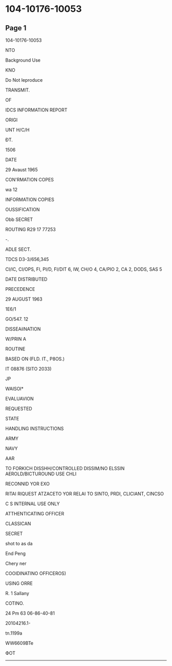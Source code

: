 # 104-10176-10053

## Page 1

104-10176-10053

NTO

Background Use

KNO

Do Not leproduce

TRANSMIT.

OF

IDCS INFORMATION REPORT

ORIGI

UNT H/C/H

ĐT.

1506

DATE

29 Avaust 1965

CON'RMATION COPES

wa 12

INFORMATION COPIES

OUSSIFICATION

Obb SECRET

ROUTING R29 17 77253

-.

ADLE SECT.

TDCS D3-3/656,345

CI/IC, CI/OPS, FI, PI/D, FI/DIT 6, IW, CH/O 4, CA/PIO 2, CA 2, DODS, SAS 5

DATE DISTRIBUTED

PRECEDENCE

29 AUGUST 1963

1E6/1

GO/547. 12

DISSEAiINATION

W/PRIN A

ROUTINE

BASED ON (FLD. IT., P8OS.)

IT 08876 (SITO 2033)

JP

WAISOl*

EVALUAVION

REQUESTED

STATE

HANDLING INSTRUCTIONS

ARMY

NAVY

AAR

TO FORKICH DISSHH/CONTROLLED DISSIM/NO ELSSIN AEROLD/BICTUROUND USE CHLI

RECONNID YOR EXO

RITAI RIQUEST ATZACETO YOR RELAI TO SINTO, PRDI, CLICIANT, CINCSO

C S INTERNAL USE ONLY

ATTHENTICATING OFFICER

CLASSICAN

SECRET

shot to as da

End Peng

Chery ner

COOIDINATINO OFFICEROS)

USING ORRE

R. 1 Sallany

COTINO.

24 Pm 63 06-86-40-81

20104216.1-

tn.1199a

WW6609BTe

ФОТ

---

